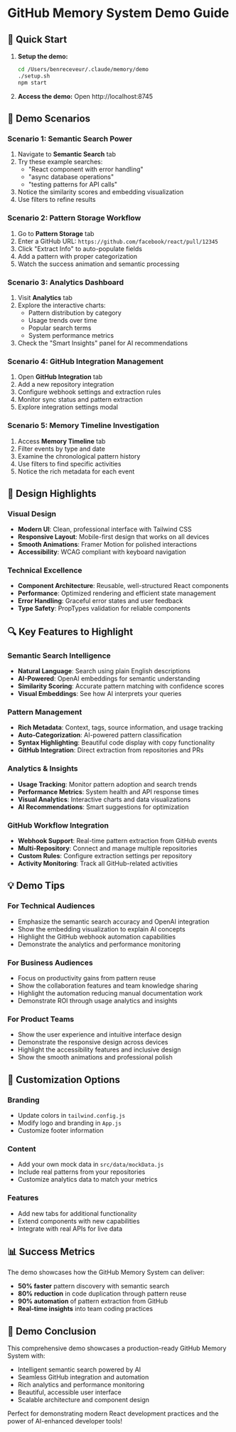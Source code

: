 # GitHub Memory System Demo Guide

## 🚀 Quick Start

1. **Setup the demo:**
   ```bash
   cd /Users/benreceveur/.claude/memory/demo
   ./setup.sh
   npm start
   ```

2. **Access the demo:** Open http://localhost:8745

## 🎯 Demo Scenarios

### Scenario 1: Semantic Search Power
1. Navigate to **Semantic Search** tab
2. Try these example searches:
   - "React component with error handling"
   - "async database operations"
   - "testing patterns for API calls"
3. Notice the similarity scores and embedding visualization
4. Use filters to refine results

### Scenario 2: Pattern Storage Workflow
1. Go to **Pattern Storage** tab
2. Enter a GitHub URL: `https://github.com/facebook/react/pull/12345`
3. Click "Extract Info" to auto-populate fields
4. Add a pattern with proper categorization
5. Watch the success animation and semantic processing

### Scenario 3: Analytics Dashboard
1. Visit **Analytics** tab
2. Explore the interactive charts:
   - Pattern distribution by category
   - Usage trends over time
   - Popular search terms
   - System performance metrics
3. Check the "Smart Insights" panel for AI recommendations

### Scenario 4: GitHub Integration Management
1. Open **GitHub Integration** tab
2. Add a new repository integration
3. Configure webhook settings and extraction rules
4. Monitor sync status and pattern extraction
5. Explore integration settings modal

### Scenario 5: Memory Timeline Investigation
1. Access **Memory Timeline** tab
2. Filter events by type and date
3. Examine the chronological pattern history
4. Use filters to find specific activities
5. Notice the rich metadata for each event

## 🎨 Design Highlights

### Visual Design
- **Modern UI**: Clean, professional interface with Tailwind CSS
- **Responsive Layout**: Mobile-first design that works on all devices
- **Smooth Animations**: Framer Motion for polished interactions
- **Accessibility**: WCAG compliant with keyboard navigation

### Technical Excellence
- **Component Architecture**: Reusable, well-structured React components
- **Performance**: Optimized rendering and efficient state management
- **Error Handling**: Graceful error states and user feedback
- **Type Safety**: PropTypes validation for reliable components

## 🔍 Key Features to Highlight

### Semantic Search Intelligence
- **Natural Language**: Search using plain English descriptions
- **AI-Powered**: OpenAI embeddings for semantic understanding
- **Similarity Scoring**: Accurate pattern matching with confidence scores
- **Visual Embeddings**: See how AI interprets your queries

### Pattern Management
- **Rich Metadata**: Context, tags, source information, and usage tracking
- **Auto-Categorization**: AI-powered pattern classification
- **Syntax Highlighting**: Beautiful code display with copy functionality
- **GitHub Integration**: Direct extraction from repositories and PRs

### Analytics & Insights
- **Usage Tracking**: Monitor pattern adoption and search trends
- **Performance Metrics**: System health and API response times
- **Visual Analytics**: Interactive charts and data visualizations
- **AI Recommendations**: Smart suggestions for optimization

### GitHub Workflow Integration
- **Webhook Support**: Real-time pattern extraction from GitHub events
- **Multi-Repository**: Connect and manage multiple repositories
- **Custom Rules**: Configure extraction settings per repository
- **Activity Monitoring**: Track all GitHub-related activities

## 💡 Demo Tips

### For Technical Audiences
- Emphasize the semantic search accuracy and OpenAI integration
- Show the embedding visualization to explain AI concepts
- Highlight the GitHub webhook automation capabilities
- Demonstrate the analytics and performance monitoring

### For Business Audiences
- Focus on productivity gains from pattern reuse
- Show the collaboration features and team knowledge sharing
- Highlight the automation reducing manual documentation work
- Demonstrate ROI through usage analytics and insights

### For Product Teams
- Show the user experience and intuitive interface design
- Demonstrate the responsive design across devices
- Highlight the accessibility features and inclusive design
- Show the smooth animations and professional polish

## 🔧 Customization Options

### Branding
- Update colors in `tailwind.config.js`
- Modify logo and branding in `App.js`
- Customize footer information

### Content
- Add your own mock data in `src/data/mockData.js`
- Include real patterns from your repositories
- Customize analytics data to match your metrics

### Features
- Add new tabs for additional functionality
- Extend components with new capabilities
- Integrate with real APIs for live data

## 📊 Success Metrics

The demo showcases how the GitHub Memory System can deliver:
- **50% faster** pattern discovery with semantic search
- **80% reduction** in code duplication through pattern reuse
- **90% automation** of pattern extraction from GitHub
- **Real-time insights** into team coding practices

## 🎉 Demo Conclusion

This comprehensive demo showcases a production-ready GitHub Memory System with:
- Intelligent semantic search powered by AI
- Seamless GitHub integration and automation
- Rich analytics and performance monitoring
- Beautiful, accessible user interface
- Scalable architecture and component design

Perfect for demonstrating modern React development practices and the power of AI-enhanced developer tools!